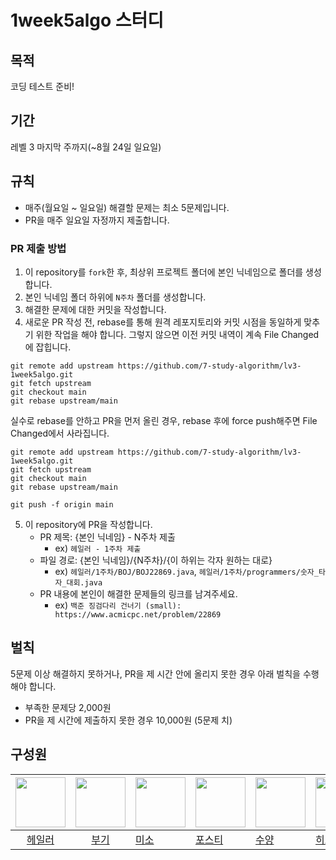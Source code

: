 # 1week5algo 스터디

## 목적
코딩 테스트 준비!

## 기간
레벨 3 마지막 주까지(~8월 24일 일요일)

## 규칙
- 매주(월요일 ~ 일요일) 해결할 문제는 최소 5문제입니다.
- PR을 매주 일요일 자정까지 제출합니다.

### PR 제출 방법
1. 이 repository를 `fork`한 후, 최상위 프로젝트 폴더에 본인 닉네임으로 폴더를 생성합니다.
2. 본인 닉네임 폴더 하위에 `N주차` 폴더를 생성합니다.
3. 해결한 문제에 대한 커밋을 작성합니다.
4. 새로운 PR 작성 전, rebase를 통해 원격 레포지토리와 커밋 시점을 동일하게 맞추기 위한 작업을 해야 합니다. 그렇지 않으면 이전 커밋 내역이 계속 File Changed에 잡힙니다.
```shell
git remote add upstream https://github.com/7-study-algorithm/lv3-1week5algo.git
git fetch upstream
git checkout main
git rebase upstream/main
```

실수로 rebase를 안하고 PR을 먼저 올린 경우, rebase 후에 force push해주면 File Changed에서 사라집니다.
```shell
git remote add upstream https://github.com/7-study-algorithm/lv3-1week5algo.git
git fetch upstream
git checkout main
git rebase upstream/main

git push -f origin main
```
5. 이 repository에 PR을 작성합니다.
   - PR 제목: {본인 닉네임} - N주차 제출
       - ex) `헤일러 - 1주차 제출`
   - 파일 경로: {본인 닉네임}/{N주차}/{이 하위는 각자 원하는 대로}
       - ex) `헤일러/1주차/BOJ/BOJ22869.java`, `헤일러/1주차/programmers/숫자_타자_대회.java`
   - PR 내용에 본인이 해결한 문제들의 링크를 남겨주세요. 
       - ex) `백준 징검다리 건너기 (small): https://www.acmicpc.net/problem/22869`


## 벌칙
5문제 이상 해결하지 못하거나, PR을 제 시간 안에 올리지 못한 경우 아래 벌칙을 수행해야 합니다.

- 부족한 문제당 2,000원
- PR을 제 시간에 제출하지 못한 경우 10,000원 (5문제 치)

## 구성원

| <img src="https://avatars.githubusercontent.com/u/28076054?v=4" alt="" width=80> | <img src="https://avatars.githubusercontent.com/u/122252160?v=4" alt="" width=80> | <img src="https://avatars.githubusercontent.com/u/83596813?v=4" alt="" width=80> | <img src="https://avatars.githubusercontent.com/u/80245376?v=4" alt="" width=80> | <img src="https://avatars.githubusercontent.com/u/86940801?v=4" alt="" width=80> | <img src="https://avatars.githubusercontent.com/u/42440498?v=4" alt="" width=80> |
| :------------------------------------------------------------------------------: | :-------------------------------------------------------------------------------: | -------------------------------------------------------------------------------- | -------------------------------------------------------------------------------- | -------------------------------------------------------------------------------- | -------------------------------------------------------------------------------- |
|                      [헤일러](https://github.com/threepebbles)                      |                         [부기](https://github.com/changuii)                         | [미소](https://github.com/soeun2537)                                               | [포스티](https://github.com/ykmxxi)                                                 | [수양](https://github.com/ppparkta)                                                | [히스타](https://github.com/Hacanna42)                                              |
